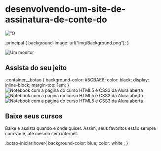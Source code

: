 # desenvolvendo-um-site-de-assinatura-de-conte-do
<!DOCTYPE html>
<html>

<head>
    <title>Alura Plus</title>
    <meta charset="UTF-8">
    <meta name="viewport" content="width=device-width, initial-scale=1">
    <link rel="stylesheet" href="styles.css">
</head>

<body>

</body>

</html>
<img src=”img/Combo.png” alt=”O combo+ é a junção do alura+ e o alura lingua”>

.principal {
background-image: url(“img/Background.png”);
}

<section class="container secundario">
   <image src="img/Plataformas.png" class="secundario__imagem" alt="Um monitor">
    <div class="container__descricao">
       <h2 class="descricao__titulo">Assista do seu jeito</h2>
     </div>
</section>
.container__botao {
    background-color: #5CBAE6;
    color: black;
    display: inline-block;
    margin-top: 1em;
}
<section class="container secundario">
</section>

<section class="container secundario">
        <img src="img/Notebook.png" alt="Notebook com a página do curso HTML5 e CSS3 da Alura aberta" class="secundario__imagem">
</section>

<section class="container secundario">
        <img src="img/Notebook.png" alt="Notebook com a página do curso HTML5 e CSS3 da Alura aberta" class="secundario__imagem">
      <div class="container__descricao">
        </div>
</section>
<section class="container secundario">
        <img src="img/Notebook.png" alt="Notebook com a página do curso HTML5 e CSS3 da Alura aberta" class="secundario__imagem">
      <div class="container__descricao">
            <h2 class="descricao__titulo">Baixe seus cursos</h2>
            <p class="descricao__texto">Baixe e assista quando e onde quiser. Assim, seus favoritos estão sempre com você, até mesmo sem internet.</p>
        </div>
</section>

.botao-iniciar:hover{
    background-color: blue;
    color: white ;
}
